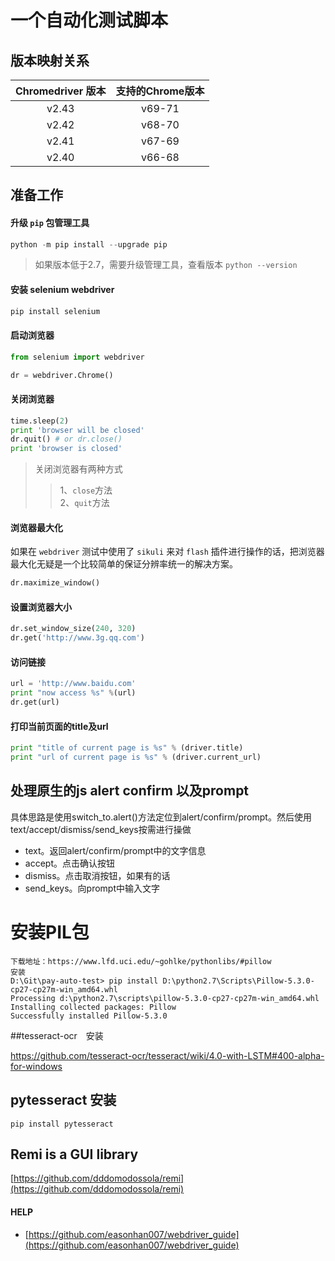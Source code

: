 # 一个自动化测试脚本

## 版本映射关系  

|Chromedriver 版本|支持的Chrome版本|
|:---:|:---:|
|v2.43|v69-71|
|v2.42|v68-70|
|v2.41|v67-69|
|v2.40|v66-68|


## 准备工作

#### 升级 `pip` 包管理工具  

```python
python -m pip install --upgrade pip
```
> 如果版本低于2.7，需要升级管理工具，查看版本 `python --version`

#### 安装 selenium webdriver

```python
pip install selenium
```

#### 启动浏览器

```python
from selenium import webdriver

dr = webdriver.Chrome()
```

#### 关闭浏览器  

```python
time.sleep(2)
print 'browser will be closed'
dr.quit() # or dr.close()
print 'browser is closed'
```
> 关闭浏览器有两种方式  
>> 1、`close`方法  
>> 2、`quit`方法

#### 浏览器最大化  

如果在 `webdriver` 测试中使用了 `sikuli` 来对 `flash` 插件进行操作的话，把浏览器最大化无疑是一个比较简单的保证分辨率统一的解决方案。 

```python
dr.maximize_window()
```

#### 设置浏览器大小  

```python
dr.set_window_size(240, 320)
dr.get('http://www.3g.qq.com')
```

#### 访问链接  

```python
url = 'http://www.baidu.com'
print "now access %s" %(url)
dr.get(url)
```

#### 打印当前页面的title及url    

```python
print "title of current page is %s" % (driver.title)
print "url of current page is %s" % (driver.current_url)
```

## 处理原生的js alert confirm 以及prompt

具体思路是使用switch_to.alert()方法定位到alert/confirm/prompt。然后使用text/accept/dismiss/send_keys按需进行操做 
* text。返回alert/confirm/prompt中的文字信息
* accept。点击确认按钮
* dismiss。点击取消按钮，如果有的话
* send_keys。向prompt中输入文字

# 安装PIL包

```
下载地址：https://www.lfd.uci.edu/~gohlke/pythonlibs/#pillow
安装
D:\Git\pay-auto-test> pip install D:\python2.7\Scripts\Pillow-5.3.0-cp27-cp27m-win_amd64.whl
Processing d:\python2.7\scripts\pillow-5.3.0-cp27-cp27m-win_amd64.whl
Installing collected packages: Pillow
Successfully installed Pillow-5.3.0
```
##tesseract-ocr　安装

https://github.com/tesseract-ocr/tesseract/wiki/4.0-with-LSTM#400-alpha-for-windows

## pytesseract 安装

```
pip install pytesseract
```
## Remi is a GUI library

[https://github.com/dddomodossola/remi](https://github.com/dddomodossola/remi) 

#### HELP

* [https://github.com/easonhan007/webdriver_guide](https://github.com/easonhan007/webdriver_guide)   

